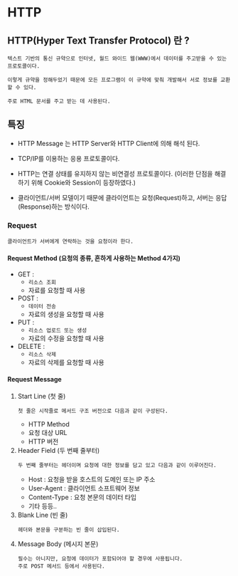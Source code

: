 # HTTP

## HTTP(Hyper Text Transfer Protocol) 란 ?
```
텍스트 기반의 통신 규약으로 인터넷, 월드 와이드 웹(WWW)에서 데이터를 주고받을 수 있는 프로토콜이다.

이렇게 규약을 정해두었기 때문에 모든 프로그램이 이 규약에 맞춰 개발해서 서로 정보를 교환할 수 있다.

주로 HTML 문서를 주고 받는 데 사용된다.
```

## 특징
- HTTP Message 는 HTTP Server와 HTTP Client에 의해 해석 된다.

- TCP/IP를 이용하는 응용 프로토콜이다.

- HTTP는 연결 상태를 유지하지 않는 비연결성 프로토콜이다. (이러한 단점을 해결하기 위해 Cookie와 Session이 등장하였다.)

- 클라이언트/서버 모델이기 때문에 클라이언트는 요청(Request)하고, 서버는 응답(Response)하는 방식이다.

### Request
```
클라이언트가 서버에게 연락하는 것을 요청이라 한다.
```
#### Request Method (요청의 종류, 흔하게 사용하는 Method 4가지)

- GET : 
    - `리소스 조회`
    - 자료를 요청할 때 사용
- POST : 
    - `데이터 전송`
    - 자료의 생성을 요청할 때 사용
- PUT : 
    - `리소스 업로드 또는 생성`
    - 자료의 수정을 요청할 때 사용
- DELETE : 
    - `리소스 삭제`
    - 자료의 삭제를 요청할 때 사용

#### Request Message
1. Start Line (첫 줄)
    ```
    첫 줄은 시작줄로 메서드 구조 버전으로 다음과 같이 구성된다.
    ```
    - HTTP Method
    - 요청 대상 URL
    - HTTP 버전
2. Header Field (두 번째 줄부터)
    ```
    두 번째 줄부터는 헤더이며 요청에 대한 정보를 담고 있고 다음과 같이 이루어진다.
    ```
    - Host : 요청을 받을 호스트의 도메인 또는 IP 주소
    - User-Agent : 클라이언트 소프트웨어 정보
    - Content-Type : 요청 본문의 데이터 타입
    - 기타 등등..
3. Blank Line (빈 줄)
    ```
    헤더와 본문을 구분하는 빈 줄이 삽입된다.
    ```
4. Message Body (메시지 본문)
    ```
    필수는 아니지만, 요청에 데이터가 포함되어야 할 경우에 사용됩니다.
    주로 POST 메서드 등에서 사용된다.
    ```